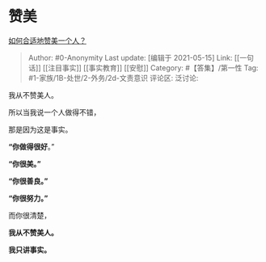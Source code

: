 # 赞美
[如何合适地赞美一个人？](https://www.zhihu.com/question/20667141/answer/1783953087)

> Author: #0-Anonymity
> Last update: [编辑于 2021-05-15]
> Link: [[一句话]] [[注目事实]] [[事实教育]] [[安慰]]
> Category: #【答集】/第一性
> Tag: #1-家族/1B-处世/2-外务/2d-文责意识
> 评论区:
> 泛讨论:

我从不赞美人。

所以当我说一个人做得不错，

那是因为这是事实。

**“你做得很好**。”

**“你很美。”**

**“你很善良。”**

**“你很努力。”**

而你很清楚，

**我从不赞美人。**

**我只讲事实。**
